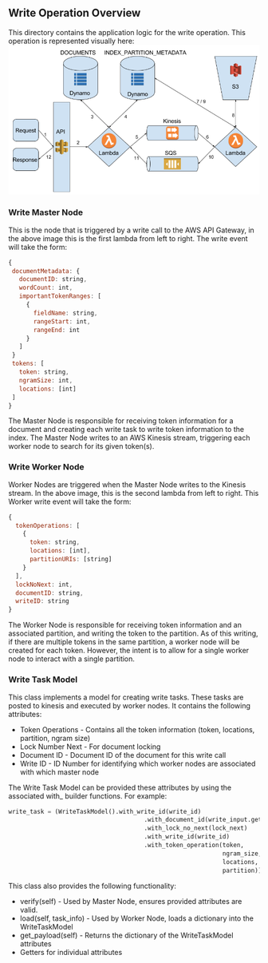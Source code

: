 ## Write Operation Overview
This directory contains the application logic for the write operation.
This operation is represented visually here:
![Write Operation](/assets/write_operation.png) 

### Write Master Node
This is the node that is triggered by a write call to the AWS API Gateway, 
in the above image this is the first lambda from left to right.
The write event will take the form:

 ```javascript
{
  documentMetadata: {
    documentID: string,
    wordCount: int,
    importantTokenRanges: [
      {
        fieldName: string,
        rangeStart: int,
        rangeEnd: int
      }
    ]
  }
  tokens: [
    token: string,
    ngramSize: int,
    locations: [int]
  ]
}
```

The Master Node is responsible for receiving token information for a document
and creating each write task to write token information to the index. 
The Master Node writes to an AWS Kinesis stream, triggering each worker node to search for its given token(s).

### Write Worker Node
Worker Nodes are triggered when the Master Node writes to the Kinesis stream.
In the above image, this is the second lambda from left to right.
This Worker write event will take the form:

```javascript
{
  tokenOperations: [
    {
      token: string,
      locations: [int],
      partitionURIs: [string]
    }
  ],
  lockNoNext: int,
  documentID: string,
  writeID: string
}
```

The Worker Node is responsible for receiving token information and an associated partition, 
and writing the token to the partition. As of this writing, 
if there are multiple tokens in the same partition, a worker node will be created for each 
token. However, the intent is to allow for a single worker node to interact with a single partition.


### Write Task Model
This class implements a model for creating write tasks. 
These tasks are posted to kinesis and executed by worker nodes.
It contains the following attributes:
* Token Operations - Contains all the token information (token, locations, partition, ngram size)
* Lock Number Next - For document locking
* Document ID - Document ID of the document for this write call
* Write ID - ID Number for identifying which worker nodes are associated with which master node

The Write Task Model can be provided these attributes by using the associated with_ builder functions.
For example: 

```python
write_task = (WriteTaskModel().with_write_id(write_id)
                                      .with_document_id(write_input.get_id())
                                      .with_lock_no_next(lock_next)
                                      .with_write_id(write_id)
                                      .with_token_operation(token,
                                                            ngram_size,
                                                            locations,
                                                            partition))
```

This class also provides the following functionality:
* verify(self) - Used by Master Node, ensures provided attributes are valid.
* load(self, task_info) - Used by Worker Node, loads a dictionary into the WriteTaskModel
* get_payload(self) - Returns the dictionary of the WriteTaskModel attributes
* Getters for individual attributes


